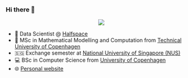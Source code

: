 ### Hi there 👋

<p align="center">
  <img src="https://media4.giphy.com/media/3ohzdKy5Z8TChSDuiA/giphy.gif?cid=ecf05e47r69cojk56gup9q8mep9liy48s94dn2uxsfh6fv39&rid=giphy.gif&ct=g" />
</p>

* 🚀 Data Scientist @ [Halfspace](https://halfspace.ai/)
* 🧮 MSc in Mathematical Modelling and Computation from [Technical University of Copenhagen](https://www.dtu.dk)
* 🇸🇬 Exchange semester at [National University of Singapore (NUS)](https://www.nus.edu.sg)
* 💻 BSc in Computer Science from [University of Copenhagen](https://www.ku.dk/english/)
* 🌐 [Personal website](https://fiskehandleren.github.io/carl-website/) 

